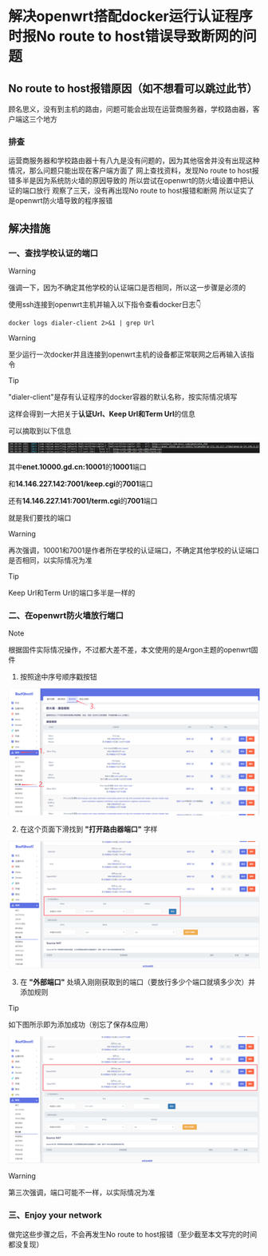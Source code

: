 # 解决openwrt搭配docker运行认证程序时报No route to host错误导致断网的问题

## No route to host报错原因（如不想看可以跳过此节）

顾名思义，没有到主机的路由，问题可能会出现在运营商服务器，学校路由器，客户端这三个地方

### 排查

运营商服务器和学校路由器十有八九是没有问题的，因为其他宿舍并没有出现这种情况，那么问题只能出现在客户端方面了
网上查找资料，发现No route to host报错多半是因为系统防火墙的原因导致的
所以尝试在openwrt的防火墙设置中把认证的端口放行
观察了三天，没有再出现No route to host报错和断网
所以证实了是openwrt防火墙导致的程序报错

## 解决措施

### 一、查找学校认证的端口

>[!WARNING]
>强调一下，因为不确定其他学校的认证端口是否相同，所以这一步骤是必须的

使用ssh连接到openwrt主机并输入以下指令查看docker日志👇


```shell
docker logs dialer-client 2>&1 | grep Url
```
>[!WARNING]
>至少运行一次docker并且连接到openwrt主机的设备都正常联网之后再输入该指令

>[!TIP]
>"dialer-client"是存有认证程序的docker容器的默认名称，按实际情况填写

这样会得到一大把关于**认证Url、Keep Url和Term Url**的信息

可以摘取到以下信息

![image](/images/Url.png)

其中**enet.10000.gd.cn:10001**的**10001**端口

和**14.146.227.142:7001/keep.cgi**的**7001**端口

还有**14.146.227.141:7001/term.cgi**的**7001**端口

就是我们要找的端口

>[!WARNING]
>再次强调，10001和7001是作者所在学校的认证端口，不确定其他学校的认证端口是否相同，以实际情况为准

>[!TIP]
>Keep Url和Term Url的端口多半是一样的

### 二、在openwrt防火墙放行端口

>[!NOTE]
>根据固件实际情况操作，不过都大差不差，本文使用的是Argon主题的openwrt固件

1. 按照途中序号顺序戳按钮

![image](/images/Port1.png)

2. 在这个页面下滑找到 **"打开路由器端口"** 字样

![image](/images/Port2.png)

3. 在 **"外部端口"** 处填入刚刚获取到的端口（要放行多少个端口就填多少次）并添加规则

>[!TIP]
>如下图所示即为添加成功（别忘了保存&应用）

![image](/images/Port3.png)

>[!WARNING]
>第三次强调，端口可能不一样，以实际情况为准

### 三、Enjoy your network

做完这些步骤之后，不会再发生No route to host报错（至少截至本文写完的时间都没复现）
